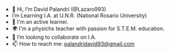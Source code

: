- 👋 Hi, I’m David Palandri (@Lazaro993)
- I’m Learning I.A. at U.N.R. (National Rosario University) 
- 👀 I'm an active learner.
- 🌍 I'm a physichs teacher with passion for S.T.E.M. education. 
- 💞️ I’m looking to collaborate on I.A.
- 📫 How to reach me: palandridavid93@gmail.com

<!---
Lazaro993/Lazaro993 is a ✨ special ✨ repository because its `README.md` (this file) appears on your GitHub profile.
You can click the Preview link to take a look at your changes.
--->
